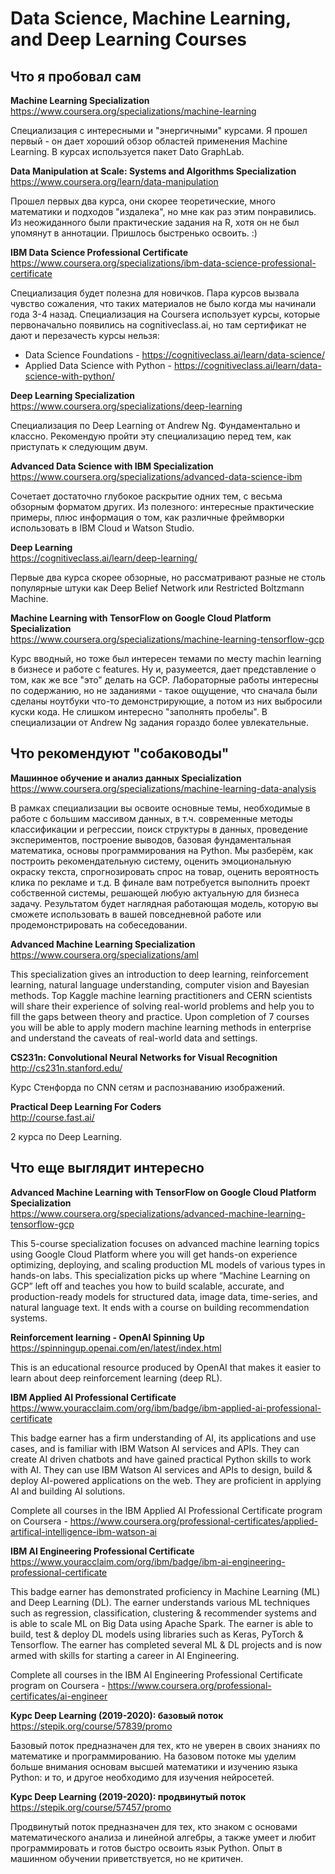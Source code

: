 # Data Science, Machine Learning, and Deep Learning Courses

## Что я пробовал сам

**Machine Learning Specialization**  
https://www.coursera.org/specializations/machine-learning

Специализация с интересными и "энергичными" курсами. Я прошел первый - он дает хороший обзор областей применения 
Machine Learning. В курсах используется пакет Dato GraphLab.

**Data Manipulation at Scale: Systems and Algorithms Specialization**  
https://www.coursera.org/learn/data-manipulation

Прошел первых два курса, они скорее теоретические, много математики и подходов "издалека", но мне как раз этим понравились. 
Из неожиданного были практические задания на R, хотя он не был упомянут в аннотации. Пришлось быстренько освоить. :)

**IBM Data Science Professional Certificate**  
https://www.coursera.org/specializations/ibm-data-science-professional-certificate

Специализация будет полезна для новичков. Пара курсов вызвала чувство сожаления, что таких материалов не было когда 
мы начинали года 3-4 назад. Специализация на Coursera использует курсы, которые первоначально появились на 
cognitiveclass.ai, но там сертификат не дают и перезачесть курсы нельзя:
- Data Science Foundations - https://cognitiveclass.ai/learn/data-science/
- Applied Data Science with Python - https://cognitiveclass.ai/learn/data-science-with-python/

**Deep Learning Specialization**  
https://www.coursera.org/specializations/deep-learning

Специализация по Deep Learning от Andrew Ng. Фундаментально и классно. Рекомендую пройти эту специализацию перед тем, как приступать к следующим двум.

**Advanced Data Science with IBM Specialization**  
https://www.coursera.org/specializations/advanced-data-science-ibm

Сочетает достаточно глубокое раскрытие одних тем, с весьма обзорным форматом других. Из полезного: интересные практические примеры, плюс информация о том, как различные фреймворки использовать в IBM Cloud и Watson Studio.

**Deep Learning**  
https://cognitiveclass.ai/learn/deep-learning/

Первые два курса скорее обзорные, но рассматривают разные не столь популярные штуки как Deep Belief Network или Restricted Boltzmann Machine.

**Machine Learning with TensorFlow on Google Cloud Platform Specialization**  
https://www.coursera.org/specializations/machine-learning-tensorflow-gcp

Курс вводный, но тоже был интересен темами по месту machin learning в бизнесе и работе с features. Ну и, разумеется, дает представление о том, как же все "это" делать на GCP. Лабораторные работы интересны по содержанию, но не заданиями - такое ощущение, что сначала были сделаны ноутбуки что-то демонстрирующие, а потом из них выбросили куски кода. Не слишком интересно "заполнять пробелы". В специализации от Andrew Ng задания гораздо более увлекательные.

## Что рекомендуют "собаководы"

**Машинное обучение и анализ данных Specialization**  
https://www.coursera.org/specializations/machine-learning-data-analysis

В рамках специализации вы освоите основные темы, необходимые в работе с большим массивом данных, 
в т.ч. современные методы классификации и регрессии, поиск структуры в данных, проведение экспериментов, 
построение выводов, базовая фундаментальная математика, основы программирования на Python. 
Мы разберём, как построить рекомендательную систему, оценить эмоциональную окраску текста, спрогнозировать 
спрос на товар, оценить вероятность клика по рекламе и т.д.
В финале вам потребуется выполнить проект собственной системы, решающей любую актуальную для бизнеса задачу. 
Результатом будет наглядная работающая модель, которую вы сможете использовать в вашей повседневной работе или 
продемонстрировать на собеседовании.

**Advanced Machine Learning Specialization**  
https://www.coursera.org/specializations/aml

This specialization gives an introduction to deep learning, reinforcement learning, natural language understanding, 
computer vision and Bayesian methods. Top Kaggle machine learning practitioners and CERN scientists 
will share their experience of solving real-world problems and help you to fill the gaps between theory and practice. 
Upon completion of 7 courses you will be able to apply modern machine learning methods in enterprise and understand 
the caveats of real-world data and settings.

**CS231n: Convolutional Neural Networks for Visual Recognition**  
http://cs231n.stanford.edu/

Курс Стенфорда по CNN сетям и распознаванию изображений.

**Practical Deep Learning For Coders**  
http://course.fast.ai/

2 курса по Deep Learning.

## Что еще выглядит интересно

**Advanced Machine Learning with TensorFlow on Google Cloud Platform Specialization**  
https://www.coursera.org/specializations/advanced-machine-learning-tensorflow-gcp

This 5-course specialization focuses on advanced machine learning topics using Google Cloud Platform 
where you will get hands-on experience optimizing, deploying, and scaling production ML models of various types 
in hands-on labs. This specialization picks up where “Machine Learning on GCP” left off and teaches you 
how to build scalable, accurate, and production-ready models for structured data, image data, time-series, 
and natural language text. It ends with a course on building recommendation systems. 

**Reinforcement learning - OpenAI Spinning Up**  
https://spinningup.openai.com/en/latest/index.html  

This is an educational resource produced by OpenAI that makes it easier 
to learn about deep reinforcement learning (deep RL).

**IBM Applied AI Professional Certificate**
https://www.youracclaim.com/org/ibm/badge/ibm-applied-ai-professional-certificate

This badge earner has a firm understanding of AI, its applications and use cases, and is familiar with IBM Watson AI services and APIs. They can create AI driven chatbots and have gained practical Python skills to work with AI. They can use IBM Watson AI services and APIs to design, build & deploy AI-powered applications on the web. They are proficient in applying AI and building AI solutions.

Complete all courses in the IBM Applied AI Professional Certificate program on Coursera - https://www.coursera.org/professional-certificates/applied-artifical-intelligence-ibm-watson-ai

**IBM AI Engineering Professional Certificate**
https://www.youracclaim.com/org/ibm/badge/ibm-ai-engineering-professional-certificate

This badge earner has demonstrated proficiency in Machine Learning (ML) and Deep Learning (DL). The earner understands various ML techniques such as regression, classification, clustering & recommender systems and is able to scale ML on Big Data using Apache Spark. The earner is able to build, test & deploy DL models using libraries such as Keras, PyTorch & Tensorflow. The earner has completed several ML & DL projects and is now armed with skills for starting a career in AI Engineering.

Complete all courses in the IBM AI Engineering Professional Certificate program on Coursera - https://www.coursera.org/professional-certificates/ai-engineer

**Курс Deep Learning (2019-2020): базовый поток**
https://stepik.org/course/57839/promo

Базовый поток предназначен для тех, кто не уверен в своих знаниях по математике и программированию. На базовом потоке мы уделим больше внимания основам высшей математики и изучению языка Python: и то, и другое необходимо для изучения нейросетей.

**Курс Deep Learning (2019-2020): продвинутый поток**
https://stepik.org/course/57457/promo

Продвинутый поток предназначен для тех, кто знаком с основами математического анализа и линейной алгебры, а также умеет и любит программировать и готов быстро освоить язык Python. Опыт в машинном обучении приветствуется, но не критичен.

